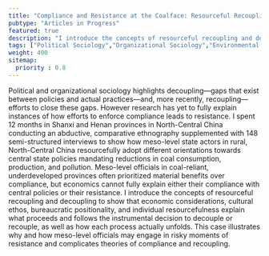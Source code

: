 ```yaml
---
title: "Compliance and Resistance at the Coalface: Resourceful Recoupling of Environmental Practice in China"
pubtype: "Articles in Progress"
featured: true
description: "I introduce the concepts of resourceful recoupling and decoupling to show that economic considerations, cultural ethos, bureaucratic positionality, and individual resourcefulness explain what proceeds and follows the instrumental decision to decouple or recouple, as well as how each process actually unfolds."
tags: ["Political Sociology","Organizational Sociology","Environmental Governance", "Meso-Level Actors", "Qualitative Methods", "Chinese State"]
weight: 400
sitemap:
  priority : 0.8
---
```

Political and organizational sociology highlights decoupling—gaps that exist between policies and actual practices—and, more recently, recoupling—efforts to close these gaps. However research has yet to fully explain instances of how efforts to enforce compliance leads to resistance. I spent 12 months in Shanxi and Henan provinces in North-Central China conducting an abductive, comparative ethnography supplemented with 148 semi-structured interviews to show how meso-level state actors in rural, North-Central China resourcefully adopt different orientations towards central state policies mandating reductions in coal consumption, production, and pollution. Meso-level officials in coal-reliant, underdeveloped provinces often prioritized material benefits over compliance, but economics cannot fully explain either their compliance with central policies or their resistance. I introduce the concepts of resourceful recoupling and decoupling to show that economic considerations, cultural ethos, bureaucratic positionality, and individual resourcefulness explain what proceeds and follows the instrumental decision to decouple or recouple, as well as how each process actually unfolds. This case illustrates why and how meso-level officials may engage in risky moments of resistance and complicates theories of compliance and recoupling.